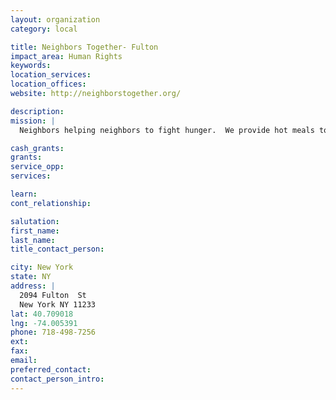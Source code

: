 ```yaml
---
layout: organization
category: local

title: Neighbors Together- Fulton
impact_area: Human Rights
keywords: 
location_services: 
location_offices: 
website: http://neighborstogether.org/

description: 
mission: |
  Neighbors helping neighbors to fight hunger.  We provide hot meals to  500 of ours neighbors on a daily basis.

cash_grants: 
grants: 
service_opp: 
services: 

learn: 
cont_relationship: 

salutation: 
first_name: 
last_name: 
title_contact_person: 

city: New York
state: NY
address: |
  2094 Fulton  St  
  New York NY 11233
lat: 40.709018
lng: -74.005391
phone: 718-498-7256
ext: 
fax: 
email: 
preferred_contact: 
contact_person_intro: 
---
```

